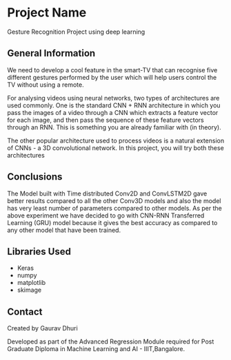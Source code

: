 
# Project Name
Gesture Recognition Project using deep learning


## General Information
We need to develop a cool feature in the smart-TV that can recognise five different gestures performed by the user which will help users control the TV without using a remote.

For analysing videos using neural networks, two types of architectures are used commonly. One is the standard CNN + RNN architecture in which you pass the images of a video through a CNN which extracts a feature vector for each image, and then pass the sequence of these feature vectors through an RNN. This is something you are already familiar with (in theory). 

The other popular architecture used to process videos is a natural extension of CNNs - a 3D convolutional network. In this project, you will try both these architectures

## Conclusions
The Model built with Time distributed Conv2D and ConvLSTM2D gave better results compared to all the other Conv3D models and also the model has very least number of parameters compared to other models.
As per the above experiment we have decided to go with CNN-RNN Transferred Learning (GRU) model because it gives the best accuracy as compared to any other model that have been trained.



## Libraries Used
- Keras 
- numpy 
- matplotlib 
- skimage



## Contact
Created by Gaurav Dhuri


Developed as part of the Advanced Regression Module required for Post Graduate Diploma in Machine Learning and AI - IIIT,Bangalore.
